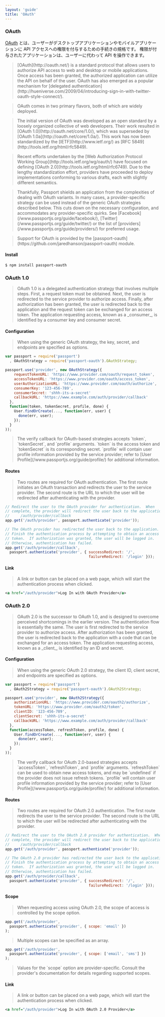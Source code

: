 ```yaml
---
layout: 'guide'
title: 'OAuth'
---
```


### OAuth

[OAuth](http://oauth.net/) とは、ユーザーがデスクトップアプリケーションやモバイルアプリケーションに API アクセスへの権限を付与するための手続きの規格です。
権限が付与されたアプリケーションは、ユーザーに代わって API を操作できます。

<blockquote class="original">
[OAuth](http://oauth.net/) is a standard protocol that allows users to authorize
API access to web and desktop or mobile applications.  Once access has been
granted, the authorized application can utilize the API on behalf of the user.
OAuth has also emerged as a popular mechanism for [delegated authentication](http://hueniverse.com/2009/04/introducing-sign-in-with-twitter-oauth-style-connect/).
</blockquote>

<blockquote class="original">
OAuth comes in two primary flavors, both of which are widely deployed.
</blockquote>

<blockquote class="original">
The initial version of OAuth was developed as an open standard by a loosely
organized collective of web developers.  Their work resulted in [OAuth 1.0](http://oauth.net/core/1.0/),
which was superseded by [OAuth 1.0a](http://oauth.net/core/1.0a/).  This work
has now been standardized by the [IETF](http://www.ietf.org/) as [RFC 5849](http://tools.ietf.org/html/rfc5849).
</blockquote>

<blockquote class="original">
Recent efforts undertaken by the [Web Authorization Protocol Working Group](http://tools.ietf.org/wg/oauth/)
have focused on defining [OAuth 2.0](http://tools.ietf.org/html/rfc6749).  Due
to the lengthy standardization effort, providers have proceeded to deploy
implementations conforming to various drafts, each with slightly different
semantics.
</blockquote>

<blockquote class="original">
Thankfully, Passport shields an application from the complexities of dealing
with OAuth variants.  In many cases, a provider-specific strategy can be used
instead of the generic OAuth strategies described below.  This cuts down on the
necessary configuration, and accommodates any provider-specific quirks. See
[Facebook](/www.passportjs.org/guide/facebook/), [Twitter](/www.passportjs.org/guide/twitter/) or the list of
[providers](/www.passportjs.org/guide/providers/) for preferred usage.
</blockquote>

<blockquote class="original">
Support for OAuth is provided by the [passport-oauth](https://github.com/jaredhanson/passport-oauth)
module.
</blockquote>

#### Install

```bash
$ npm install passport-oauth
```

### OAuth 1.0

<blockquote class="original">
OAuth 1.0 is a delegated authentication strategy that involves multiple steps.
First, a request token must be obtained.  Next, the user is redirected to the
service provider to authorize access.  Finally, after authorization has been
granted, the user is redirected back to the application and the request token
can be exchanged for an access token.  The application requesting access, known
as a _consumer_, is identified by a consumer key and consumer secret.
</blockquote>

#### Configuration

<blockquote class="original">
When using the generic OAuth strategy, the key, secret, and endpoints are
specified as options.
</blockquote>

```javascript
var passport = require('passport')
  , OAuthStrategy = require('passport-oauth').OAuthStrategy;

passport.use('provider', new OAuthStrategy({
    requestTokenURL: 'https://www.provider.com/oauth/request_token',
    accessTokenURL: 'https://www.provider.com/oauth/access_token',
    userAuthorizationURL: 'https://www.provider.com/oauth/authorize',
    consumerKey: '123-456-789',
    consumerSecret: 'shhh-its-a-secret'
    callbackURL: 'https://www.example.com/auth/provider/callback'
  },
  function(token, tokenSecret, profile, done) {
    User.findOrCreate(..., function(err, user) {
      done(err, user);
    });
  }
));
```

<blockquote class="original">
The verify callback for OAuth-based strategies accepts `token`, `tokenSecret`,
and `profile` arguments.  `token` is the access token and `tokenSecret` is its
corresponding secret.  `profile` will contain user profile information provided
by the service provider; refer to [User Profile](/www.passportjs.org/guide/profile/) for
additional information.
</blockquote>

#### Routes

<blockquote class="original">
Two routes are required for OAuth authentication.  The first route initiates an
OAuth transaction and redirects the user to the service provider.  The second
route is the URL to which the user will be redirected after authenticating with
the provider.
</blockquote>

```javascript
// Redirect the user to the OAuth provider for authentication.  When
// complete, the provider will redirect the user back to the application at
//     /auth/provider/callback
app.get('/auth/provider', passport.authenticate('provider'));

// The OAuth provider has redirected the user back to the application.
// Finish the authentication process by attempting to obtain an access
// token.  If authorization was granted, the user will be logged in.
// Otherwise, authentication has failed.
app.get('/auth/provider/callback', 
  passport.authenticate('provider', { successRedirect: '/',
                                      failureRedirect: '/login' }));
```

#### Link

<blockquote class="original">
A link or button can be placed on a web page, which will start the
authentication process when clicked.
</blockquote>

```xml
<a href="/auth/provider">Log In with OAuth Provider</a>
```

### OAuth 2.0

<blockquote class="original">
OAuth 2.0 is the successor to OAuth 1.0, and is designed to overcome perceived
shortcomings in the earlier version.  The authentication flow is essentially the
same.  The user is first redirected to the service provider to authorize access.
After authorization has been granted, the user is redirected back to the
application with a code that can be exchanged for an access token.  The
application requesting access, known as a _client_, is identified by an ID and
secret.
</blockquote>

#### Configuration

<blockquote class="original">
When using the generic OAuth 2.0 strategy, the client ID, client secret, and
endpoints are specified as options.
</blockquote>

```javascript
var passport = require('passport')
  , OAuth2Strategy = require('passport-oauth').OAuth2Strategy;

passport.use('provider', new OAuth2Strategy({
    authorizationURL: 'https://www.provider.com/oauth2/authorize',
    tokenURL: 'https://www.provider.com/oauth2/token',
    clientID: '123-456-789',
    clientSecret: 'shhh-its-a-secret'
    callbackURL: 'https://www.example.com/auth/provider/callback'
  },
  function(accessToken, refreshToken, profile, done) {
    User.findOrCreate(..., function(err, user) {
      done(err, user);
    });
  }
));
```

<blockquote class="original">
The verify callback for OAuth 2.0-based strategies accepts `accessToken`,
`refreshToken`, and `profile` arguments.  `refreshToken` can be used to obtain
new access tokens, and may be `undefined` if the provider does not issue refresh
tokens.  `profile` will contain user profile information provided by the service
provider; refer to [User Profile](/www.passportjs.org/guide/profile/) for additional information.
</blockquote>

#### Routes

<blockquote class="original">
Two routes are required for OAuth 2.0 authentication.  The first route redirects
the user to the service provider.  The second route is the URL to which the user
will be redirected after authenticating with the provider.
</blockquote>

```javascript
// Redirect the user to the OAuth 2.0 provider for authentication.  When
// complete, the provider will redirect the user back to the application at
//     /auth/provider/callback
app.get('/auth/provider', passport.authenticate('provider'));

// The OAuth 2.0 provider has redirected the user back to the application.
// Finish the authentication process by attempting to obtain an access
// token.  If authorization was granted, the user will be logged in.
// Otherwise, authentication has failed.
app.get('/auth/provider/callback', 
  passport.authenticate('provider', { successRedirect: '/',
                                      failureRedirect: '/login' }));
```

#### Scope

<blockquote class="original">
When requesting access using OAuth 2.0, the scope of access is controlled by the
scope option.
</blockquote>

```javascript
app.get('/auth/provider',
  passport.authenticate('provider', { scope: 'email' })
);
```

<blockquote class="original">
Multiple scopes can be specified as an array.
</blockquote>

```javascript
app.get('/auth/provider',
  passport.authenticate('provider', { scope: ['email', 'sms'] })
);
```

<blockquote class="original">
Values for the `scope` option are provider-specific.  Consult the provider's
documentation for details regarding supported scopes.
</blockquote>

#### Link

<blockquote class="original">
A link or button can be placed on a web page, which will start the
authentication process when clicked.
</blockquote>

```xml
<a href="/auth/provider">Log In with OAuth 2.0 Provider</a>
```
